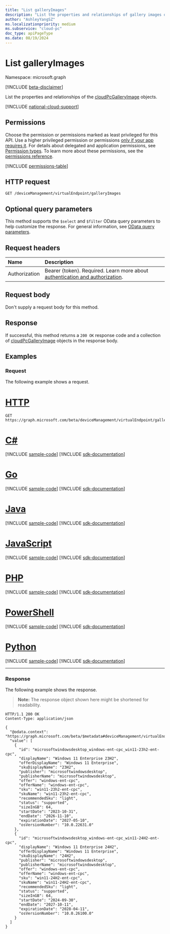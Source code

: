 ```yaml
---
title: "List galleryImages"
description: "List the properties and relationships of gallery images of the organization."
author: "AshleyYangSZ"
ms.localizationpriority: medium
ms.subservice: "cloud-pc"
doc_type: apiPageType
ms.date: 08/19/2024
---
```


# List galleryImages

Namespace: microsoft.graph

[!INCLUDE [beta-disclaimer](../../includes/beta-disclaimer.md)]

List the properties and relationships of the [cloudPcGalleryImage](../resources/cloudpcgalleryimage.md) objects.

[!INCLUDE [national-cloud-support](../../includes/global-us.md)]

## Permissions

Choose the permission or permissions marked as least privileged for this API. Use a higher privileged permission or permissions [only if your app requires it](/graph/permissions-overview#best-practices-for-using-microsoft-graph-permissions). For details about delegated and application permissions, see [Permission types](/graph/permissions-overview#permission-types). To learn more about these permissions, see the [permissions reference](/graph/permissions-reference).

<!-- { "blockType": "permissions", "name": "virtualendpoint_list_galleryimages" } -->
[!INCLUDE [permissions-table](../includes/permissions/virtualendpoint-list-galleryimages-permissions.md)]

## HTTP request

<!-- {
  "blockType": "ignored"
}
-->

```http
GET /deviceManagement/virtualEndpoint/galleryImages
```

## Optional query parameters

This method supports the `$select` and `$filter` OData query parameters to help customize the response. For general information, see [OData query parameters](/graph/query-parameters).

## Request headers

| Name          | Description               |
| :------------ | :------------------------ |
|Authorization|Bearer {token}. Required. Learn more about [authentication and authorization](/graph/auth/auth-concepts).|

## Request body

Don't supply a request body for this method.

## Response

If successful, this method returns a `200 OK` response code and a collection of [cloudPcGalleryImage](../resources/cloudpcgalleryimage.md) objects in the response body.

## Examples

### Request

The following example shows a request.

# [HTTP](#tab/http)
<!-- {
  "blockType": "request",
  "name": "list_cloudpcgalleryimage"
}
-->
```http
GET https://graph.microsoft.com/beta/deviceManagement/virtualEndpoint/galleryImages
```

# [C#](#tab/csharp)
[!INCLUDE [sample-code](../includes/snippets/csharp/list-cloudpcgalleryimage-csharp-snippets.md)]
[!INCLUDE [sdk-documentation](../includes/snippets/snippets-sdk-documentation-link.md)]

# [Go](#tab/go)
[!INCLUDE [sample-code](../includes/snippets/go/list-cloudpcgalleryimage-go-snippets.md)]
[!INCLUDE [sdk-documentation](../includes/snippets/snippets-sdk-documentation-link.md)]

# [Java](#tab/java)
[!INCLUDE [sample-code](../includes/snippets/java/list-cloudpcgalleryimage-java-snippets.md)]
[!INCLUDE [sdk-documentation](../includes/snippets/snippets-sdk-documentation-link.md)]

# [JavaScript](#tab/javascript)
[!INCLUDE [sample-code](../includes/snippets/javascript/list-cloudpcgalleryimage-javascript-snippets.md)]
[!INCLUDE [sdk-documentation](../includes/snippets/snippets-sdk-documentation-link.md)]

# [PHP](#tab/php)
[!INCLUDE [sample-code](../includes/snippets/php/list-cloudpcgalleryimage-php-snippets.md)]
[!INCLUDE [sdk-documentation](../includes/snippets/snippets-sdk-documentation-link.md)]

# [PowerShell](#tab/powershell)
[!INCLUDE [sample-code](../includes/snippets/powershell/list-cloudpcgalleryimage-powershell-snippets.md)]
[!INCLUDE [sdk-documentation](../includes/snippets/snippets-sdk-documentation-link.md)]

# [Python](#tab/python)
[!INCLUDE [sample-code](../includes/snippets/python/list-cloudpcgalleryimage-python-snippets.md)]
[!INCLUDE [sdk-documentation](../includes/snippets/snippets-sdk-documentation-link.md)]

---

### Response

The following example shows the response.

>**Note:** The response object shown here might be shortened for readability.
<!-- {
  "blockType": "response",
  "truncated": true,
  "@odata.type": "Collection(microsoft.graph.cloudPcGalleryImage)"
}
-->

```http
HTTP/1.1 200 OK
Content-Type: application/json

{
  "@odata.context": "https://graph.microsoft.com/beta/$metadata#deviceManagement/virtualEndpoint/galleryImages",
  "value": [
    {
      "id": "microsoftwindowsdesktop_windows-ent-cpc_win11-23h2-ent-cpc",
      "displayName": "Windows 11 Enterprise 23H2",
      "offerDisplayName": "Windows 11 Enterprise",
      "skuDisplayName": "23H2",
      "publisher": "microsoftwindowsdesktop",
      "publisherName": "microsoftwindowsdesktop",
      "offer": "windows-ent-cpc",
      "offerName": "windows-ent-cpc",
      "sku": "win11-23h2-ent-cpc",
      "skuName": "win11-23h2-ent-cpc",
      "recommendedSku": "light",
      "status": "supported",
      "sizeInGB": 64,
      "startDate": "2023-10-31",
      "endDate": "2026-11-10",
      "expirationDate": "2027-05-10",
      "osVersionNumber": "10.0.22631.0"
    },
    {
      "id": "microsoftwindowsdesktop_windows-ent-cpc_win11-24H2-ent-cpc",
      "displayName": "Windows 11 Enterprise 24H2",
      "offerDisplayName": "Windows 11 Enterprise",
      "skuDisplayName": "24H2",
      "publisher": "microsoftwindowsdesktop",
      "publisherName": "microsoftwindowsdesktop",
      "offer": "windows-ent-cpc",
      "offerName": "windows-ent-cpc",
      "sku": "win11-24H2-ent-cpc",
      "skuName": "win11-24H2-ent-cpc",
      "recommendedSku": "light",
      "status": "supported",
      "sizeInGB": 64,
      "startDate": "2024-09-30",
      "endDate": "2027-10-11",
      "expirationDate": "2028-04-11",
      "osVersionNumber": "10.0.26100.0"
    }
  ]
}
```
